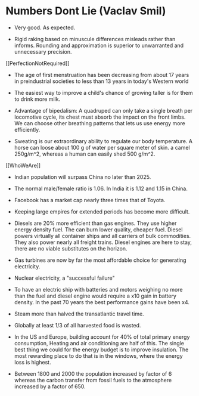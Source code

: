 # Numbers Dont Lie (Vaclav Smil)

- Very good. As expected.

- Rigid raking based on minuscule differences misleads rather than informs. Rounding and approximation is superior to unwarranted and unnecessary precision.

[[PerfectionNotRequired]]

- The age of first menstruation has been decreasing from about 17 years in preindustrial societies to less than 13 years in today's Western world

- The easiest way to improve a child's chance of growing taller is for them to drink more milk.

- Advantage of bipedalism: A quadruped can only take a single breath per locomotive cycle, its chest must absorb the impact on the front limbs. We can choose other breathing patterns that lets us use energy more efficiently.

- Sweating is our extraordinary ability to regulate our body temperature. A horse can loose about 100 g of water per square meter of skin. a camel 250g/m^2, whereas a human can easily shed 500 g/m^2.

[[WhoWeAre]]

- Indian population will surpass China no later than 2025.

- The normal male/female ratio is 1.06. In India it is 1.12 and 1.15 in China.

- Facebook has a market cap nearly three times that of Toyota.

- Keeping large empires for extended periods has become more difficult.

- Diesels are 20% more efficient than gas engines. They use higher energy density fuel. The can burn lower quality, cheaper fuel.
  Diesel powers virtually all container ships and all carriers of bulk commodities. They also power nearly all freight trains.
  Diesel engines are here to stay, there are no viable substitutes on the horizon.

- Gas turbines are now by far the most affordable choice for generating electricity.

- Nuclear electricity, a "successful failure"

- To have an electric ship with batteries and motors weighing no more than the fuel and diesel engine would require a x10 gain in battery density. In the past 70 years the best performance gains have been x4.

- Steam more than halved the transatlantic travel time.

- Globally at least 1/3 of all harvested food is wasted.

- In the US and Europe, building account for 40% of total primary energy consumption, Heating and air conditioning  are half of this. The single best thing we could for the energy budget is to improve insulation. The most rewarding place to do that is in the windows, where the energy loss is highest.

- Between 1800 and 2000 the population increased by factor of 6 whereas the carbon transfer from fossil fuels to the atmosphere increased by a factor of 650.
   